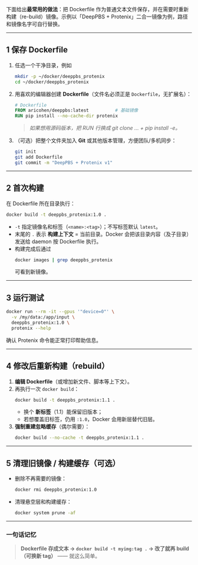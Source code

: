 下面给出**最常用的做法**：把 Dockerfile 作为普通文本文件保存，并在需要时重新构建（re-build）镜像。示例以「DeepPBS + Protenix」二合一镜像为例，路径和镜像名字可自行替换。

---

## 1  保存 Dockerfile

1. 任选一个干净目录，例如  
   ```bash
   mkdir -p ~/docker/deeppbs_protenix
   cd ~/docker/deeppbs_protenix
   ```
2. 用喜欢的编辑器创建 **Dockerfile**（文件名必须正是 `Dockerfile`，无扩展名）：  
   ```dockerfile
   # Dockerfile
   FROM aricohen/deeppbs:latest          # 基础镜像
   RUN pip install --no-cache-dir protenix
   ```
   > *如果想用源码版本，把 RUN 行换成 git clone … + pip install -e。*

3. （可选）把整个文件夹加入 **Git** 或其他版本管理，方便团队/多机同步：  
   ```bash
   git init
   git add Dockerfile
   git commit -m "DeepPBS + Protenix v1"
   ```

---

## 2  首次构建

在 Dockerfile 所在目录执行：

```bash
docker build -t deeppbs_protenix:1.0 .
```

- `-t` 指定镜像名和标签（`<name>:<tag>`）；不写标签默认 `latest`。  
- 末尾的 `.` 表示 **构建上下文** = 当前目录。Docker 会把该目录内容（及子目录）发送给 daemon 按 Dockerfile 执行。  
- 构建完成后通过  
  ```bash
  docker images | grep deeppbs_protenix
  ```  
  可看到新镜像。

---

## 3  运行测试

```bash
docker run --rm -it --gpus '"device=0"' \
  -v /my/data:/app/input \
  deeppbs_protenix:1.0 \
  protenix --help
```

确认 Protenix 命令能正常打印帮助信息。

---

## 4  修改后重新构建（rebuild）

1. **编辑 Dockerfile**（或增加新文件、脚本等上下文）。  
2. 再执行一次 `docker build`：  
   ```bash
   docker build -t deeppbs_protenix:1.1 .
   ```
   - 换个 **新标签**（1.1）能保留旧版本；  
   - 若想覆盖旧标签，仍用 `:1.0`，Docker 会用新层替代旧层。  
3. **强制重建忽略缓存**（偶尔需要）：  
   ```bash
   docker build --no-cache -t deeppbs_protenix:1.1 .
   ```

---

## 5  清理旧镜像 / 构建缓存（可选）

- 删除不再需要的镜像：  
  ```bash
  docker rmi deeppbs_protenix:1.0
  ```
- 清理悬空层和构建缓存：  
  ```bash
  docker system prune -af
  ```

---

### 一句话记忆

> **Dockerfile 存成文本 → `docker build -t myimg:tag .` → 改了就再 build（可换新 tag）** —— 就这么简单。